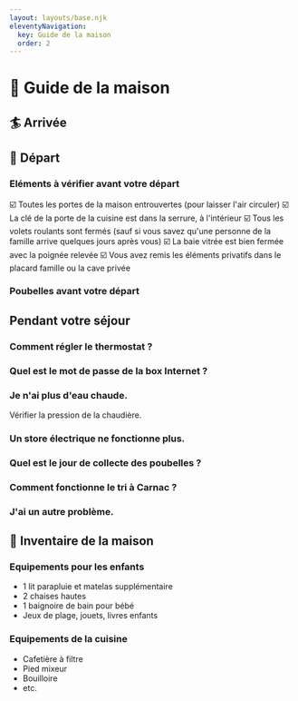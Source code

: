 ```yaml
---
layout: layouts/base.njk
eleventyNavigation:
  key: Guide de la maison
  order: 2
---
```

# 📕 Guide de la maison

## 🏄 Arrivée

## 👋 Départ
  ### Eléments à vérifier avant votre départ
☑️ Toutes les portes de la maison entrouvertes (pour laisser l'air circuler)
☑️ La clé de la porte de la cuisine est dans la serrure, à l'intérieur
☑️ Tous les volets roulants sont fermés (sauf si vous savez qu'une personne de la famille arrive quelques jours après vous)
☑️ La baie vitrée est bien fermée avec la poignée relevée
☑️ Vous avez remis les éléments privatifs dans le placard famille ou la cave privée
  ### Poubelles avant votre départ
  
## Pendant votre séjour

  ### Comment régler le thermostat ?

  ### Quel est le mot de passe de la box Internet ?

  ### Je n'ai plus d'eau chaude.
  Vérifier la pression de la chaudière.

  ### Un store électrique ne fonctionne plus.

  ### Quel est le jour de collecte des poubelles ?

  ### Comment fonctionne le tri à Carnac ?
  
  ### J'ai un autre problème.

## 🦐 Inventaire de la maison
  ### Equipements pour les enfants
  - 1 lit parapluie et matelas supplémentaire
  - 2 chaises hautes
  - 1 baignoire de bain pour bébé
  - Jeux de plage, jouets, livres enfants
  
  ### Equipements de la cuisine
  - Cafetière à filtre
  - Pied mixeur
  - Bouilloire
  - etc.

